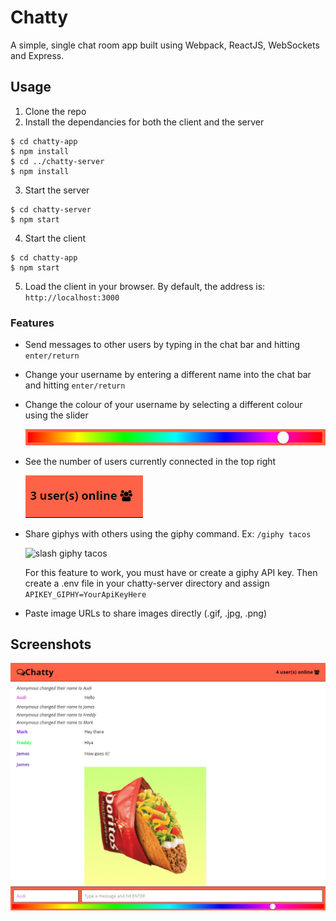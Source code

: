 Chatty
======

A simple, single chat room app built using Webpack, ReactJS, WebSockets and Express.

## Usage

1. Clone the repo
2. Install the dependancies for both the client and the server

```
$ cd chatty-app
$ npm install
$ cd ../chatty-server
$ npm install
```

3. Start the server

```
$ cd chatty-server
$ npm start
```

4. Start the client

```
$ cd chatty-app
$ npm start
```

5. Load the client in your browser. By default, the address is: `http://localhost:3000`

### Features

- Send messages to other users by typing in the chat bar and hitting `enter/return`
- Change your username by entering a different name into the chat bar and hitting `enter/return`
- Change the colour of your username by selecting a different colour using the slider

  ![colour selector](./screenshots/colour_selector.png "colour selector")

- See the number of users currently connected in the top right

  ![user count](./screenshots/user_count.png "user count")

- Share giphys with others using the giphy command. Ex: `/giphy tacos`

  ![slash giphy tacos](https://media3.giphy.com/media/l3vQYwp6SXnoh4S40/giphy.gif "slash giphy tacos")

  For this feature to work, you must have or create a giphy API key. Then create a .env file in your chatty-server directory and assign `APIKEY_GIPHY=YourApiKeyHere`

- Paste image URLs to share images directly (.gif, .jpg, .png)

## Screenshots

  ![chatty app](./screenshots/app.png "chatty app")
